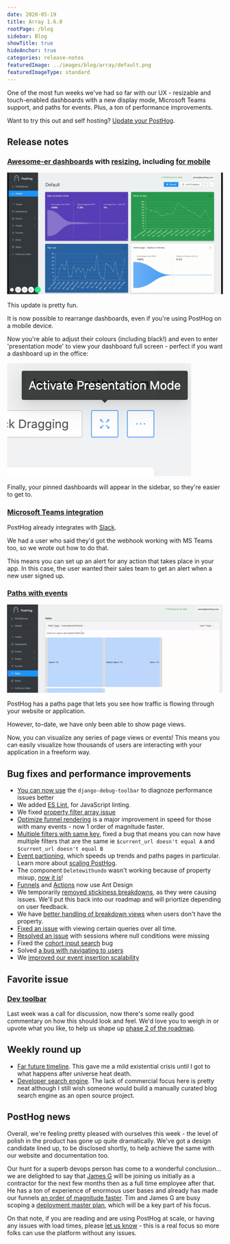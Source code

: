 ```yaml
---
date: 2020-05-19
title: Array 1.6.0
rootPage: /blog
sidebar: Blog
showTitle: true
hideAnchor: true
categories: release-notes
featuredImage: ../images/blog/array/default.png
featuredImageType: standard
---
```


One of the most fun weeks we've had so far with our UX - resizable and touch-enabled dashboards with a new display mode, Microsoft Teams support, and paths for events. Plus, a ton of performance improvements.

Want to try this out and self hosting? [Update your PostHog](/docs/self-host/configure/upgrading-posthog).

## Release notes

### [Awesome-er dashboards](https://github.com/PostHog/posthog/pull/753) with [resizing](https://github.com/PostHog/posthog/pull/746), including [for mobile](https://github.com/PostHog/posthog/pull/775)

![Touch dashboards](../images/dashboards-moving.gif)

This update is pretty fun.

It is now possible to rearrange dashboards, even if you're using PostHog on a mobile device.

Now you're able to adjust their colours (including black!) and even to enter 'presentation mode' to view your dashboard full screen - perfect if you want a dashboard up in the office:

![Dashboard presentation mode](../images/presentation-mode.png)

Finally, your pinned dashboards will appear in the sidebar, so they're easier to get to.

### [Microsoft Teams integration](/docs/integrate/webhooks/microsoft-teams)

PostHog already integrates with [Slack](/docs/integrate/webhooks/slack).

We had a user who said they'd got the webhook working with MS Teams too, so we wrote out how to do that.

This means you can set up an alert for any action that takes place in your app. In this case, the user wanted their sales team to get an alert when a new user signed up.

### [Paths with events](https://github.com/PostHog/posthog/pull/692)

![Paths with events](../images/paths-with-events.gif)

PostHog has a paths page that lets you see how traffic is flowing through your website or application.

However, to-date, we have only been able to show page views.

Now, you can visualize any series of page views or events! This means you can easily visualize how thousands of users are interacting with your application in a freeform way.

## Bug fixes and performance improvements

* [You can now use](https://github.com/PostHog/posthog/pull/768) the ```django-debug-toolbar``` to diagnoze performance issues better
* We added [ES Lint](https://eslint.org/), for JavaScript linting.
* We fixed [property filter array issue](https://github.com/PostHog/posthog/pull/769)
* [Optimize funnel rendering](https://github.com/PostHog/posthog/pull/792) is a major improvement in speed for those with many events - now 1 order of magnitude faster. 
* [Multiple filters with same key](https://github.com/PostHog/posthog/pull/738), fixed a bug that means you can now have multiple filters that are the same ie ```$current_url doesn't equal A``` and ```$current_url doesn't equal B```
* [Event partioning](https://github.com/PostHog/posthog/pull/733), which speeds up trends and paths pages in particular. Learn more about [scaling PostHog](/docs/self-host/deploy/configuration#scaling-up).
* The component ```Deletewithundo``` wasn't working because of property mixup, [now it is](https://github.com/PostHog/posthog/pull/750)!
* [Funnels](https://github.com/PostHog/posthog/pull/751) and [Actions](https://github.com/PostHog/posthog/pull/757) now use Ant Design
* We temporarily [removed stickiness breakdowns](https://github.com/PostHog/posthog/pull/774), as they were causing issues. We'll put this back into our roadmap and will priortize depending on user feedback.
* We have [better handling of breakdown views](https://github.com/PostHog/posthog/pull/758) when users don't have the property.
* [Fixed an issue](https://github.com/PostHog/posthog/pull/725) with viewing certain queries over all time.
* [Resolved an issue](https://github.com/PostHog/posthog/pull/748) with sessions where null conditions were missing
* Fixed the [cohort input search](https://github.com/PostHog/posthog/pull/785) bug
* Solved [a bug with navigating to users](https://github.com/PostHog/posthog/issues/794)
* We [improved our event insertion scalability](https://github.com/PostHog/posthog/pull/797)

## Favorite issue

### [Dev toolbar](https://github.com/PostHog/posthog/issues/741)

Last week was a call for discussion, now there's some really good commentary on how this should look and feel. We'd love you to weigh in or upvote what you like, to help us shape up [phase 2 of the roadmap](/handbook/strategy/roadmap).

## Weekly round up

* [Far future timeline](https://en.wikipedia.org/wiki/Timeline_of_the_far_future). This gave me a mild existential crisis until I got to what happens after universe heat death.
* [Developer search engine](https://quickref.dev/). The lack of commercial focus here is pretty neat although I still wish someone would build a manually curated blog search engine as an open source project.

## PostHog news

Overall, we're feeling pretty pleased with ourselves this week - the level of polish in the product has gone up quite dramatically. We've got a design candidate lined up, to be disclosed shortly, to help achieve the same with our website and documentation too.

Our hunt for a superb devops person has come to a wonderful conclusion… we are delighted to say that [James G](https://twitter.com/FuzionTech) will be joining us initially as a contractor for the next few months then as a full time employee after that. He has a ton of experience of enormous user bases and already has made our funnels [an order of magnitude faster](https://github.com/PostHog/posthog/pull/751). Tim and James G are busy scoping a [deployment master plan](https://github.com/PostHog/posthog/issues/799), which will be a key part of his focus.

On that note, if you are reading and are using PostHog at scale, or having any issues with load times, please [let us know](/support) - this is a real focus so more folks can use the platform without any issues.
